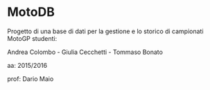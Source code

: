 # MotoDB
Progetto di una base di dati per la gestione e lo storico di campionati MotoGP
studenti:

Andrea Colombo - Giulia Cecchetti - Tommaso Bonato

aa: 2015/2016

prof: Dario Maio

